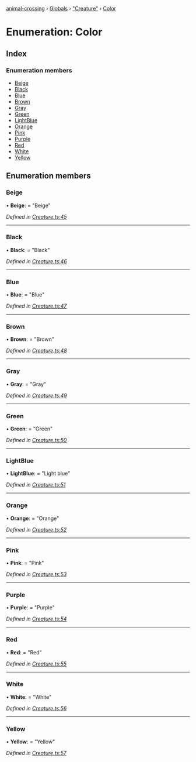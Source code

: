 [animal-crossing](../README.md) › [Globals](../globals.md) › ["Creature"](../modules/_creature_.md) › [Color](_creature_.color.md)

# Enumeration: Color

## Index

### Enumeration members

* [Beige](_creature_.color.md#beige)
* [Black](_creature_.color.md#black)
* [Blue](_creature_.color.md#blue)
* [Brown](_creature_.color.md#brown)
* [Gray](_creature_.color.md#gray)
* [Green](_creature_.color.md#green)
* [LightBlue](_creature_.color.md#lightblue)
* [Orange](_creature_.color.md#orange)
* [Pink](_creature_.color.md#pink)
* [Purple](_creature_.color.md#purple)
* [Red](_creature_.color.md#red)
* [White](_creature_.color.md#white)
* [Yellow](_creature_.color.md#yellow)

## Enumeration members

###  Beige

• **Beige**: = "Beige"

*Defined in [Creature.ts:45](https://github.com/Norviah/animal-crossing/blob/e9cea70/module/types/Creature.ts#L45)*

___

###  Black

• **Black**: = "Black"

*Defined in [Creature.ts:46](https://github.com/Norviah/animal-crossing/blob/e9cea70/module/types/Creature.ts#L46)*

___

###  Blue

• **Blue**: = "Blue"

*Defined in [Creature.ts:47](https://github.com/Norviah/animal-crossing/blob/e9cea70/module/types/Creature.ts#L47)*

___

###  Brown

• **Brown**: = "Brown"

*Defined in [Creature.ts:48](https://github.com/Norviah/animal-crossing/blob/e9cea70/module/types/Creature.ts#L48)*

___

###  Gray

• **Gray**: = "Gray"

*Defined in [Creature.ts:49](https://github.com/Norviah/animal-crossing/blob/e9cea70/module/types/Creature.ts#L49)*

___

###  Green

• **Green**: = "Green"

*Defined in [Creature.ts:50](https://github.com/Norviah/animal-crossing/blob/e9cea70/module/types/Creature.ts#L50)*

___

###  LightBlue

• **LightBlue**: = "Light blue"

*Defined in [Creature.ts:51](https://github.com/Norviah/animal-crossing/blob/e9cea70/module/types/Creature.ts#L51)*

___

###  Orange

• **Orange**: = "Orange"

*Defined in [Creature.ts:52](https://github.com/Norviah/animal-crossing/blob/e9cea70/module/types/Creature.ts#L52)*

___

###  Pink

• **Pink**: = "Pink"

*Defined in [Creature.ts:53](https://github.com/Norviah/animal-crossing/blob/e9cea70/module/types/Creature.ts#L53)*

___

###  Purple

• **Purple**: = "Purple"

*Defined in [Creature.ts:54](https://github.com/Norviah/animal-crossing/blob/e9cea70/module/types/Creature.ts#L54)*

___

###  Red

• **Red**: = "Red"

*Defined in [Creature.ts:55](https://github.com/Norviah/animal-crossing/blob/e9cea70/module/types/Creature.ts#L55)*

___

###  White

• **White**: = "White"

*Defined in [Creature.ts:56](https://github.com/Norviah/animal-crossing/blob/e9cea70/module/types/Creature.ts#L56)*

___

###  Yellow

• **Yellow**: = "Yellow"

*Defined in [Creature.ts:57](https://github.com/Norviah/animal-crossing/blob/e9cea70/module/types/Creature.ts#L57)*
